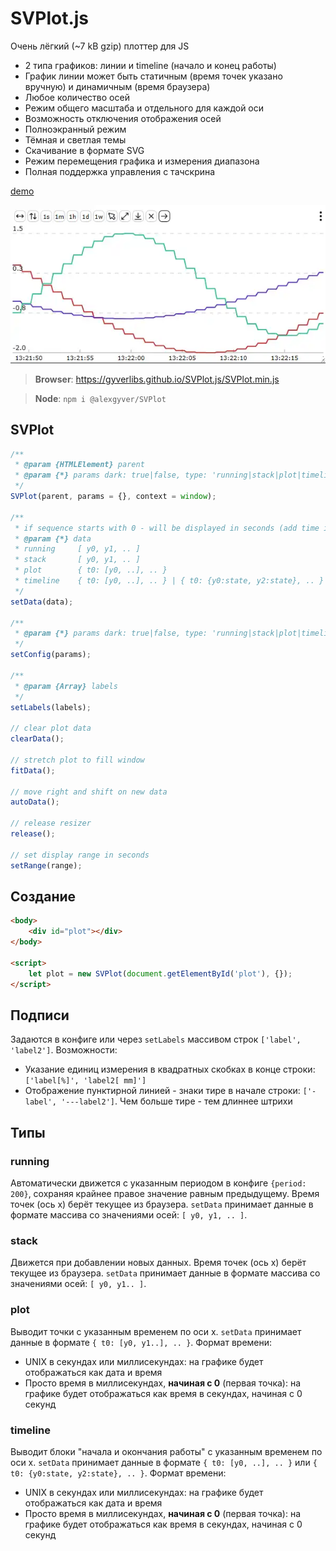 # SVPlot.js
Очень лёгкий (~7 kB gzip) плоттер для JS
- 2 типа графиков: линии и timeline (начало и конец работы)
- График линии может быть статичным (время точек указано вручную) и динамичным (время браузера)
- Любое количество осей
- Режим общего масштаба и отдельного для каждой оси
- Возможность отключения отображения осей
- Полноэкранный режим
- Тёмная и светлая темы
- Скачивание в формате SVG
- Режим перемещения графика и измерения диапазона
- Полная поддержка управления с тачскрина

[demo](https://gyverlibs.github.io/SVPlot.js/test/)

![svplot](/svplot.webp)

> **Browser**: https://gyverlibs.github.io/SVPlot.js/SVPlot.min.js

> **Node**: `npm i @alexgyver/SVPlot`

## SVPlot
```js
/**
 * @param {HTMLElement} parent 
 * @param {*} params dark: true|false, type: 'running|stack|plot|timeline', labels: [''], period: 200
 */
SVPlot(parent, params = {}, context = window);

/**
 * if sequence starts with 0 - will be displayed in seconds (add time in ms). If not 0 - unix date-time mode (add time in sec or ms)
 * @param {*} data 
 * running     [ y0, y1, .. ]
 * stack       [ y0, y1, .. ]
 * plot        { t0: [y0, ..], .. }
 * timeline    { t0: [y0, ..], .. } | { t0: {y0:state, y2:state}, .. }
 */
setData(data);

/**
 * @param {*} params dark: true|false, type: 'running|stack|plot|timeline', labels: [''], period: 200
 */
setConfig(params);

/**
 * @param {Array} labels
 */
setLabels(labels);

// clear plot data
clearData();

// stretch plot to fill window
fitData();

// move right and shift on new data
autoData();

// release resizer
release();

// set display range in seconds
setRange(range);
```

## Создание
```html
<body>
    <div id="plot"></div>
</body>

<script>
    let plot = new SVPlot(document.getElementById('plot'), {});
</script>
```

## Подписи
Задаются в конфиге или через `setLabels` массивом строк `['label', 'label2']`. Возможности:

- Указание единиц измерения в квадратных скобках в конце строки: `['label[%]', 'label2[ mm]']`
- Отображение пунктирной линией - знаки тире в начале строки: `['-label', '---label2']`. Чем больше тире - тем длиннее штрихи

## Типы
### running
Автоматически движется с указанным периодом в конфиге `{period: 200}`, сохраняя крайнее правое значение равным предыдущему. Время точек (ось x) берёт текущее из браузера. `setData` принимает данные в формате массива со значениями осей: `[ y0, y1, .. ]`.

### stack
Движется при добавлении новых данных. Время точек (ось x) берёт текущее из браузера. `setData` принимает данные в формате массива со значениями осей: `[ y0, y1.. ]`.

### plot
Выводит точки с указанным временем по оси x. `setData` принимает данные в формате `{ t0: [y0, y1..], .. }`. Формат времени:

- UNIX в секундах или миллисекундах: на графике будет отображаться как дата и время
- Просто время в миллисекундах, **начиная с 0** (первая точка): на графике будет отображаться как время в секундах, начиная с 0 секунд

### timeline
Выводит блоки "начала и окончания работы" с указанным временем по оси x. `setData` принимает данные в формате `{ t0: [y0, ..], .. }` или `{ t0: {y0:state, y2:state}, .. }`. Формат времени:

- UNIX в секундах или миллисекундах: на графике будет отображаться как дата и время
- Просто время в миллисекундах, **начиная с 0** (первая точка): на графике будет отображаться как время в секундах, начиная с 0 секунд